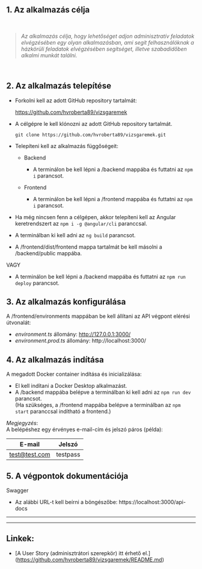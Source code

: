 ## **1. Az alkalmazás célja**
​
> _Az alkalmazás célja, hogy lehetőséget adjon adminisztratív feladatok elvégzésében egy olyan alkalmazásban, ami segít felhasználóknak a házkörüli feladatok elvégzésében segítséget, illetve szabadidőben alkalmi munkát találni._

​
## **2. Az alkalmazás telepítése**

- Forkolni kell az adott GitHub repository tartalmát:

    https://github.com/hvroberta89/vizsgaremek

- A célgépre le kell klónozni az adott GitHub repository tartalmát.

   `git clone https://github.com/hvroberta89/vizsgaremek.git`

- Telepíteni kell az alkalmazás függőségeit:

    - Backend

        - A terminálon be kell lépni a /backend mappába és futtatni az `npm i` parancsot.
    
    - Frontend

        - A terminálon be kell lépni a /frontend mappába és futtatni az `npm i` parancsot.  

- Ha még nincsen fenn a célgépen, akkor telepíteni kell az Angular keretrendszert az `npm i -g @angular/cli` paranccsal.
- A terminálban ki kell adni az `ng build` parancsot.
- A /frontend/dist/frontend mappa tartalmát be kell másolni a /backend/public mappába.

VAGY

- A terminálon be kell lépni a /backend mappába és futtatni az `npm run deploy` parancsot.

## **3. Az alkalmazás konfigurálása**

A /frontend/environments mappában be kell állítani az API végpont elérési útvonalát: 

  - _environment.ts_ állomány: http://127.0.0.1:3000/  
  - _environment.prod.ts_ állomány: http://localhost:3000/ 

## **4. Az alkalmazás indítása**

A megadott Docker container indítása és inicializálása:

- El kell indítani a Docker Desktop alkalmazást.
- A /backend mappába belépve a terminálban ki kell adni az `npm run dev` parancsot.  
(Ha szükséges, a /frontend mappába belépve a terminálban az `npm start` paranccsal indítható a frontend.) 

_Megjegyzés_:  
A belépéshez egy érvényes e-mail-cím és jelszó páros (példa):  

E-mail | Jelszó
------------ | -------------
test@test.com| testpass

## **5. A végpontok dokumentációja**

Swagger 
- Az alábbi URL-t kell beírni a böngészőbe: https://localhost:3000/api-docs

---
---

## **Linkek:**  

- [A User Story (adminisztrátori szerepkör) itt érhető el.] (https://github.com/hvroberta89/vizsgaremek/README.md)


